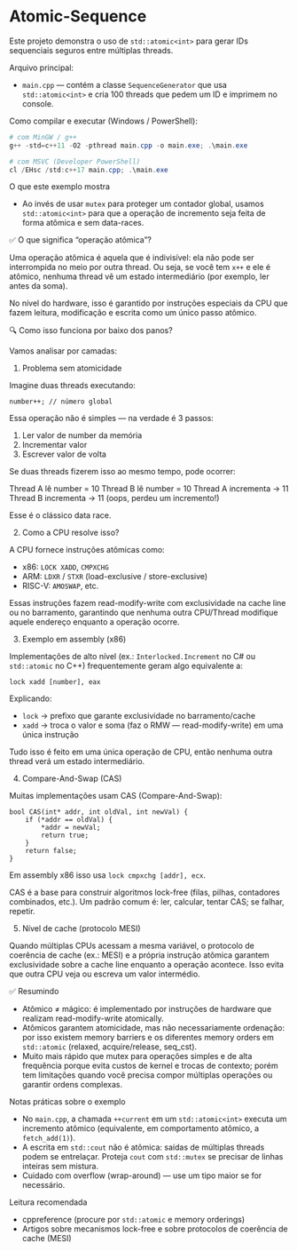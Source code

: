 # Atomic-Sequence

Este projeto demonstra o uso de `std::atomic<int>` para gerar IDs sequenciais seguros entre múltiplas threads.

Arquivo principal:
- `main.cpp` — contém a classe `SequenceGenerator` que usa `std::atomic<int>` e cria 100 threads que pedem um ID e imprimem no console.

Como compilar e executar (Windows / PowerShell):

```powershell
# com MinGW / g++
g++ -std=c++11 -O2 -pthread main.cpp -o main.exe; .\main.exe

# com MSVC (Developer PowerShell)
cl /EHsc /std:c++17 main.cpp; .\main.exe
```

O que este exemplo mostra
- Ao invés de usar `mutex` para proteger um contador global, usamos `std::atomic<int>` para que a operação de incremento seja feita de forma atômica e sem data-races.

✅ O que significa “operação atômica”?

Uma operação atômica é aquela que é indivisível: ela não pode ser interrompida no meio por outra thread. Ou seja, se você tem `x++` e ele é atômico, nenhuma thread vê um estado intermediário (por exemplo, ler antes da soma).

No nível do hardware, isso é garantido por instruções especiais da CPU que fazem leitura, modificação e escrita como um único passo atômico.

🔍 Como isso funciona por baixo dos panos?

Vamos analisar por camadas:

1) Problema sem atomicidade

Imagine duas threads executando:

	number++; // número global

Essa operação não é simples — na verdade é 3 passos:

1. Ler valor de number da memória
2. Incrementar valor
3. Escrever valor de volta

Se duas threads fizerem isso ao mesmo tempo, pode ocorrer:

Thread A lê number = 10
Thread B lê number = 10
Thread A incrementa -> 11
Thread B incrementa -> 11 (oops, perdeu um incremento!)

Esse é o clássico data race.

2) Como a CPU resolve isso?

A CPU fornece instruções atômicas como:

- x86: `LOCK XADD`, `CMPXCHG`
- ARM: `LDXR` / `STXR` (load-exclusive / store-exclusive)
- RISC-V: `AMOSWAP`, etc.

Essas instruções fazem read-modify-write com exclusividade na cache line ou no barramento, garantindo que nenhuma outra CPU/Thread modifique aquele endereço enquanto a operação ocorre.

3) Exemplo em assembly (x86)

Implementações de alto nível (ex.: `Interlocked.Increment` no C# ou `std::atomic` no C++) frequentemente geram algo equivalente a:

	lock xadd [number], eax

Explicando:

- `lock` → prefixo que garante exclusividade no barramento/cache
- `xadd` → troca o valor e soma (faz o RMW — read-modify-write) em uma única instrução

Tudo isso é feito em uma única operação de CPU, então nenhuma outra thread verá um estado intermediário.

4) Compare-And-Swap (CAS)

Muitas implementações usam CAS (Compare-And-Swap):

	bool CAS(int* addr, int oldVal, int newVal) {
		if (*addr == oldVal) {
			*addr = newVal;
			return true;
		}
		return false;
	}

Em assembly x86 isso usa `lock cmpxchg [addr], ecx`.

CAS é a base para construir algoritmos lock-free (filas, pilhas, contadores combinados, etc.). Um padrão comum é: ler, calcular, tentar CAS; se falhar, repetir.

5) Nível de cache (protocolo MESI)

Quando múltiplas CPUs acessam a mesma variável, o protocolo de coerência de cache (ex.: MESI) e a própria instrução atômica garantem exclusividade sobre a cache line enquanto a operação acontece. Isso evita que outra CPU veja ou escreva um valor intermédio.

✅ Resumindo

- Atômico ≠ mágico: é implementado por instruções de hardware que realizam read-modify-write atomically.
- Atômicos garantem atomicidade, mas não necessariamente ordenação: por isso existem memory barriers e os diferentes memory orders em `std::atomic` (relaxed, acquire/release, seq_cst).
- Muito mais rápido que mutex para operações simples e de alta frequência porque evita custos de kernel e trocas de contexto; porém tem limitações quando você precisa compor múltiplas operações ou garantir ordens complexas.

Notas práticas sobre o exemplo

- No `main.cpp`, a chamada `++current` em um `std::atomic<int>` executa um incremento atômico (equivalente, em comportamento atômico, a `fetch_add(1)`).
- A escrita em `std::cout` não é atômica: saídas de múltiplas threads podem se entrelaçar. Proteja `cout` com `std::mutex` se precisar de linhas inteiras sem mistura.
- Cuidado com overflow (wrap-around) — use um tipo maior se for necessário.

Leitura recomendada
- cppreference (procure por `std::atomic` e memory orderings)
- Artigos sobre mecanismos lock-free e sobre protocolos de coerência de cache (MESI)
